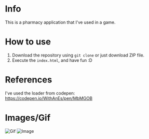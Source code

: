 # Info
This is a pharmacy application that I've used in a game.

# How to use
1. Download the repository using `git clone` or just download ZIP file.
2. Execute the `index.html`, and have fun :D

# References
I've used the loader from codepen: https://codepen.io/WithAnEs/pen/MbMGOB

# Images/Gif
![Gif](https://i.imgur.com/cKoTPRD.gif)
![Image](https://i.imgur.com/75rN9Sr.png)
